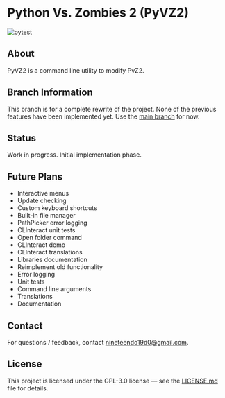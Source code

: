 # Python Vs. Zombies 2 (PyVZ2)

[![pytest](https://github.com/nineteendo/pyvz2/actions/workflows/pytest.yml/badge.svg)](https://github.com/nineteendo/pyvz2/actions/workflows/pytest.yml)

## About

PyVZ2 is a command line utility to modify PvZ2.

## Branch Information

This branch is for a complete rewrite of the project.
None of the previous features have been implemented yet.
Use the [main branch](https://github.com/nineteendo/pvz2tools) for now.

## Status

Work in progress. Initial implementation phase.

## Future Plans

- Interactive menus
- Update checking
- Custom keyboard shortcuts
- Built-in file manager
- PathPicker error logging
- CLInteract unit tests
- Open folder command
- CLInteract demo
- CLInteract translations
- Libraries documentation
- Reimplement old functionality
- Error logging
- Unit tests
- Command line arguments
- Translations
- Documentation

## Contact

For questions / feedback, contact nineteendo19d0@gmail.com.

## License

This project is licensed under the GPL-3.0 license &mdash; see the [LICENSE.md](LICENSE.md) file for details.
